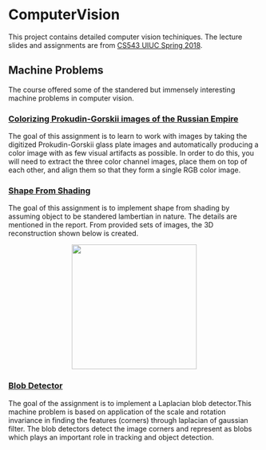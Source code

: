 # ComputerVision

This project contains detailed computer vision techiniques. The lecture slides and assignments are from [CS543 UIUC Spring 2018](http://slazebni.cs.illinois.edu/spring18/).

## Machine Problems

The course offered some of the standered but immensely interesting machine problems in computer vision. 

### [Colorizing Prokudin-Gorskii images of the Russian Empire](1\MachineProblems/Colorizing_Prokudin-Gorskii_images_of_the_Russian_Empire)

The goal of this assignment is to learn to work with images by taking the digitized Prokudin-Gorskii glass plate images and automatically producing a color image with as few visual artifacts as possible. In order to do this, you will need to extract the three color channel images, place them on top of each other, and align them so that they form a single RGB color image.

### [Shape From Shading](2\MachineProblems/Shape_from_Shading)

The goal of this assignment is to implement shape from shading by assuming object to be standered lambertian in nature. The details are mentioned in the report. From provided sets of images, the 3D reconstruction shown below is created.
<p align="center">
  <img width="250" height="250" src="utils/3dFace.gif">
</p>

### [Blob Detector](3\MachineProblems/Scale_Space_blob_detection)

The goal of the assignment is to implement a Laplacian blob detector.This machine problem is based on application of the scale and rotation invariance in finding the features (corners) through laplacian of gaussian filter. The blob detectors 
detect the image corners and represent as blobs which plays an important role in tracking and object detection. 
